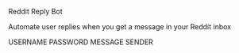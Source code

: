 Reddit Reply Bot

Automate user replies when you get a message in your Reddit inbox

USERNAME
PASSWORD
MESSAGE
SENDER
